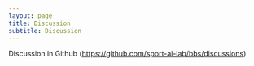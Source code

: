 ```yaml
---
layout: page
title: Discussion
subtitle: Discussion
---
```


Discussion in Github (https://github.com/sport-ai-lab/bbs/discussions)